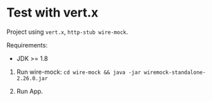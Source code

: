 # Test with vert.x

Project using `vert.x`, `http-stub wire-mock`.

Requirements:
   * JDK >= 1.8

1. Run wire-mock:
    `cd wire-mock && java -jar wiremock-standalone-2.26.0.jar`

2. Run App.
    

